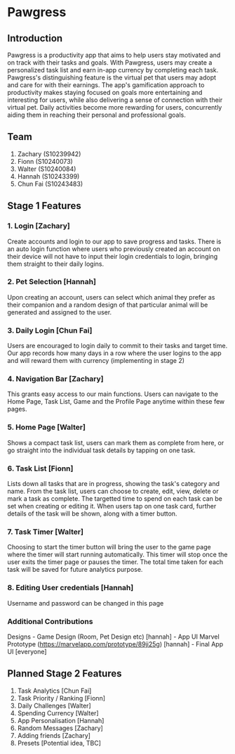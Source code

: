 # Pawgress
## Introduction
Pawgress is a productivity app that aims to help users stay motivated and on track with their tasks and goals. With Pawgress, users may create a personalized task list and earn in-app currency by completing each task. Pawgress's distinguishing feature is the virtual pet that users may adopt and care for with their earnings. The app's gamification approach to productivity makes staying focused on goals more entertaining and interesting for users, while also delivering a sense of connection with their virtual pet. Daily activities become more rewarding for users, concurrently aiding them in reaching their personal and professional goals.
## Team
1. Zachary (S10239942)
2. Fionn (S10240073)
3. Walter (S10240084)
4. Hannah (S10243399)
5. Chun Fai (S10243483)

## Stage 1 Features
### 1. Login [Zachary]
Create accounts and login to our app to save progress and tasks. There is an auto login function where users who previously created an account on their device will not have to input their login credentials to login, bringing them straight to their daily logins.

### 2. Pet Selection [Hannah]
Upon creating an account, users can select which animal they prefer as their companion and a random design of that particular animal will be generated and assigned to the user.

### 3. Daily Login [Chun Fai]
Users are encouraged to login daily to commit to their tasks and target time. Our app records how many days in a row where the user logins to the app and will reward them with currency (implementing in stage 2)

### 4. Navigation Bar [Zachary]
This grants easy access to our main functions. Users can navigate to the Home Page, Task List, Game and the Profile Page anytime within these few pages.

### 5. Home Page [Walter]
Shows a compact task list, users can mark them as complete from here, or go straight into the individual task details by tapping on one task.

### 6. Task List [Fionn]
Lists down all tasks that are in progress, showing the task's category and name. From the task list, users can choose to create, edit, view, delete or mark a task as complete. The targetted time to spend on each task can be set when creating or editing it. When users tap on one task card, further details of the task will be shown, along with a timer button.

### 7. Task Timer [Walter]
Choosing to start the timer button will bring the user to the game page where the timer will start running automatically. This timer will stop once the user exits the timer page or pauses the timer. The total time taken for each task will be saved for future analytics purpose.

### 8. Editing User credentials [Hannah]
Username and password can be changed in this page

### Additional Contributions
Designs - Game Design (Room, Pet Design etc) [hannah]
        - App UI Marvel Prototype (https://marvelapp.com/prototype/89ji25g) [hannah]
        - Final App UI [everyone]


 
## Planned Stage 2 Features
1. Task Analytics [Chun Fai]
2. Task Priority / Ranking [Fionn]
3. Daily Challenges [Walter]
4. Spending Currency [Walter]
5. App Personalisation [Hannah]
6. Random Messages [Zachary]
7. Adding friends [Zachary]
8. Presets [Potential idea, TBC]
